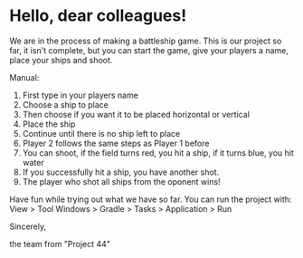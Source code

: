 # Hello, dear colleagues!
We are in the process of making a battleship game.
This is our project so far, it isn't complete, but you can start the game, give your players a name, place your ships and shoot.

Manual:

1. First type in your players name
2. Choose a ship to place
3. Then choose if you want it to be placed horizontal or vertical
4. Place the ship
5. Continue until there is no ship left to place
6. Player 2 follows the same steps as Player 1 before
7. You can shoot, if the field turns red, you hit a ship, if it turns blue, you hit water
8. If you successfully hit a ship, you have another shot.
9. The player who shot all ships from the oponent wins!

Have fun while trying out what we have so far.
You can run the project with: View > Tool Windows > Gradle > Tasks > Application > Run

Sincerely,

the team from
"Project 44"
